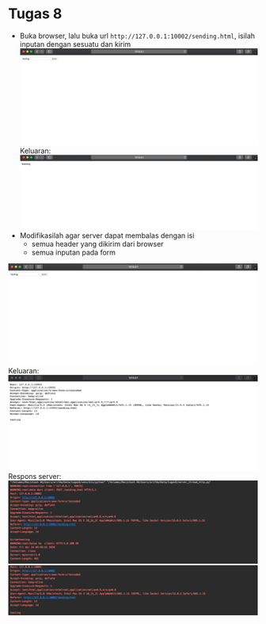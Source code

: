 # Tugas 8

- Buka browser, lalu buka url `http://127.0.0.1:10002/sending.html`, isilah inputan dengan sesuatu dan kirim  
![1](foto/1_3.png)  
Keluaran:
![2](foto/1.png) 
- Modifikasilah agar server dapat membalas dengan isi
  - semua header yang dikirim dari browser
  - semua inputan pada form
  
![3](foto/1_3.png) 
Keluaran:
![4](foto/4.png)  
Respons server:
![1](foto/5.png)  
![1](foto/6.png)  
